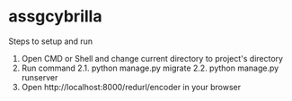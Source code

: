 # assgcybrilla
Steps to setup and run
1. Open CMD or Shell and change current directory to project's directory
2. Run command
2.1. python manage.py migrate
2.2. python manage.py runserver
3. Open http://localhost:8000/redurl/encoder in your browser
